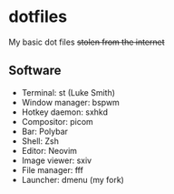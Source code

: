 # dotfiles

My basic dot files ~~stolen from the internet~~

## Software

- Terminal: st (Luke Smith)
- Window manager: bspwm
- Hotkey daemon: sxhkd
- Compositor: picom
- Bar: Polybar
- Shell: Zsh
- Editor: Neovim
- Image viewer: sxiv
- File manager: fff
- Launcher: dmenu (my fork)

